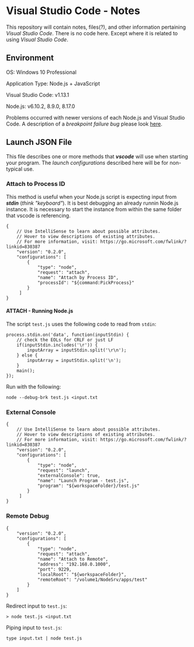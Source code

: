 # Visual Studio Code - Notes

This repository will contain notes, files(?), and other information pertaining *Visual Studio Code*. There is no code here. Except where it is related to using *Visual Studio Code*.

## Environment

OS: Windows 10 Professional

Application Type: Node.js + JavaScript

Visual Studio Code: v1.13.1

Node.js: v6.10.2, 8.9.0, 8.17.0

Problems occurred with newer versions of each Node.js and Visual Studio Code. A description of a *breakpoint failure bug* please look [here](vscode-brkpt_bug.md).

## Launch JSON File

This file describes one or more methods that ***vscode*** will use when starting your program. The *launch configurations* described here will be for non-typical use.

### 

### Attach to Process ID

This method is useful when your Node.js script is expecting input from ***stdin*** (*think "keyboard"*). It is best debugging an already runnin Node.js instance.  It is necessary to start the instance from within the same folder that vscode is referencing.

```
{
    // Use IntelliSense to learn about possible attributes.
    // Hover to view descriptions of existing attributes.
    // For more information, visit: https://go.microsoft.com/fwlink/?linkid=830387
    "version": "0.2.0",
    "configurations": [
        {
            "type": "node",
            "request": "attach",
            "name": "Attach by Process ID",
            "processId": "${command:PickProcess}"
        }
     ]
}
```

#### ATTACH - Running Node.js 

The script `test.js` uses the following code to read from `stdin`:

```
process.stdin.on('data', function(inputStdin) {
    // check the EOLs for CRLF or just LF
    if(inputStdin.includes('\r')) {
        inputArray = inputStdin.split('\r\n');
    } else {
        inputArray = inputStdin.split('\n');
    }
    main();
});
```

Run with the following:

```
node --debug-brk test.js <input.txt
```

### External Console

```
{
    // Use IntelliSense to learn about possible attributes.
    // Hover to view descriptions of existing attributes.
    // For more information, visit: https://go.microsoft.com/fwlink/?linkid=830387
    "version": "0.2.0",
    "configurations": [
        {
            "type": "node",
            "request": "launch",
            "externalConsole": true,
            "name": "Launch Program - test.js",
            "program": "${workspaceFolder}/test.js"
        }
     ]
}
```

### Remote Debug

```
{
    "version": "0.2.0",
    "configurations": [
        {
            "type": "node",
            "request": "attach",
            "name": "Attach to Remote",
            "address": "192.168.0.1000",
            "port": 9229,
            "localRoot": "${workspaceFolder}",
            "remoteRoot": "/volume1/NodeSrv/apps/test"
        }
    ]
}
```








Redirect input to `test.js`:

```
> node test.js <input.txt
```

Piping input to `test.js`:

```
type input.txt | node test.js
```


